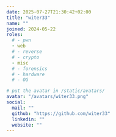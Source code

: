 ```yaml
---
date: 2025-07-27T21:30:42+02:00
title: "witer33"
name: ""
joined: 2024-05-22
roles:
  # - pwn
  - web
  # - reverse
  # - crypto
  - misc
  # - forensics
  # - hardware
  # - OG

# put the avatar in /static/avatars/
avatar: "/avatars/witer33.png"
social:
  mail: ""
  github: "https://github.com/witer33"
  linkedin: ""
  website: ""
---
```


